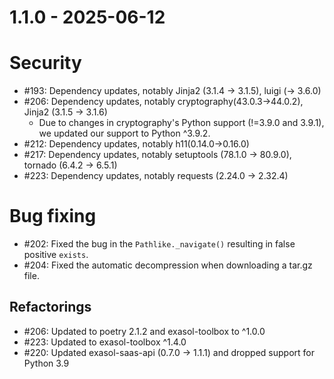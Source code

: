 # 1.1.0 - 2025-06-12

# Security

* #193: Dependency updates, notably Jinja2 (3.1.4 -> 3.1.5), luigi (-> 3.6.0)
* #206: Dependency updates, notably cryptography(43.0.3->44.0.2), Jinja2 (3.1.5 -> 3.1.6)
  * Due to changes in cryptography's Python support (!=3.9.0 and 3.9.1), we updated our support to Python ^3.9.2.
* #212: Dependency updates, notably h11(0.14.0->0.16.0)
* #217: Dependency updates, notably setuptools (78.1.0 -> 80.9.0), tornado (6.4.2 -> 6.5.1)
* #223: Dependency updates, notably requests (2.24.0 -> 2.32.4)

# Bug fixing

* #202: Fixed the bug in the `Pathlike._navigate()` resulting in false positive `exists`.
* #204: Fixed the automatic decompression when downloading a tar.gz file.

## Refactorings

* #206: Updated to poetry 2.1.2 and exasol-toolbox to ^1.0.0
* #223: Updated to exasol-toolbox ^1.4.0
* #220: Updated exasol-saas-api (0.7.0 -> 1.1.1) and dropped support for Python 3.9
